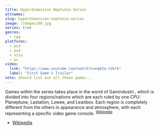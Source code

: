 ```yaml
---
title: Hyperdimension Neptunia Series
altnames:
slug: hyperdimension-neptunia-series
image: /images/89.jpg
series: true
genres:
  - rpg
platforms:
  - ps3
  - ps4
  - vita
  - pc
video:
  link: "https://www.youtube.com/watch?v=eq8Za-cVkrk"
  label: "First Game's Trailer"
note: Should list out all these games...
---
```


Games within the series takes place in the world of Gamindustri , which is divided into four regions/nations which are each ruled by one CPU: Planeptune, Lastation, Lowee, and Leanbox. Each region is completely different from the others in appearance and atmosphere, with each representing a specific video game console. <sup>[Wikipedia](https://en.wikipedia.org/wiki/Hyperdimension_Neptunia)</sup>

* [Wikipedia](https://en.wikipedia.org/wiki/Hyperdimension_Neptunia)